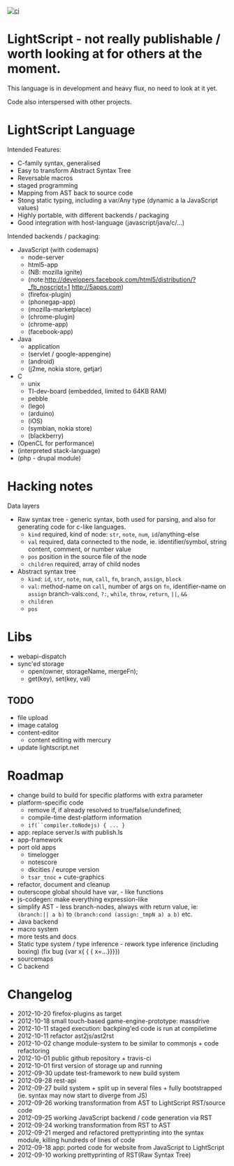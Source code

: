 [![ci](https://secure.travis-ci.org/rasmuserik/lightscript.png)](http://travis-ci.org/rasmuserik/lightscript)
# LightScript - not really publishable / worth looking at for others at the moment.

This language is in development and heavy flux, no need to look at it yet.

Code also interspersed with other projects.

# LightScript Language

Intended Features:
- C-family syntax, generalised
- Easy to transform Abstract Syntax Tree
- Reversable macros 
- staged programming
- Mapping from AST back to source code
- Stong static typing, including a var/Any type (dynamic a la JavaScript values)
- Highly portable, with different backends / packaging
- Good integration with host-language (javascript/java/c/...)

Intended backends / packaging:
- JavaScript (with codemaps)
    - node-server
    - html5-app
    - (NB: mozilla ignite)
    - (note:http://developers.facebook.com/html5/distribution/?_fb_noscript=1 http://5apps.com)
    - (firefox-plugin)
    - (phonegap-app)
    - (mozilla-marketplace)
    - (chrome-plugin)
    - (chrome-app)
    - (facebook-app)
- Java
    - application
    - (servlet / google-appengine)
    - (android)
    - (j2me, nokia store, getjar)
- C
    - unix
    - TI-dev-board (embedded, limited to 64KB RAM)
    - pebble
    - (lego)
    - (arduino)
    - (iOS)
    - (symbian, nokia store)
    - (blackberry)
- (OpenCL for performance)
- (interpreted stack-language)
- (php - drupal module)

# Hacking notes
Data layers
- Raw syntax tree - generic syntax, both used for parsing, and also for generating code for c-like languages.
    - `kind` required, kind of node: `str`, `note`, `num`, `id`/anything-else
    - `val` required, data connected to the node, ie. identifier/symbol, string content, comment, or number value
    - `pos` position in the source file of the node
    - `children` required, array of child nodes
- Abstract syntax tree 
    - `kind`: `id`, `str`, `note`, `num`, `call`, `fn`, `branch`, `assign`, `block`
    - `val`: method-name on `call`, number of args on `fn`, identifier-name on `assign`
        branch-vals:`cond`, `?:`, `while`, `throw`, `return`, `||`, `&&`
    - `children`
    - `pos`

# Libs
- webapi-dispatch
- sync'ed storage
    - open(owner, storageName, mergeFn);
    - get(key), set(key, val)
## TODO
- file upload
- image catalog
- content-editor
    - content editing with mercury
- update lightscript.net

# Roadmap

- change build to build for specific platforms with extra parameter
- platform-specific code
    - remove if, if already resolved to true/false/undefined;
    - compile-time dest-platform information
    - `if(``compiler.toNodejs) { ... }`
- app: replace server.ls with publish.ls
- app-framework
- port old apps
    - timelogger
    - notescore
    - dkcities / europe version
    - `tsar_tnoc` + cute-graphics
- refactor, document and cleanup
- outerscope global should have var, - like functions
- js-codegen: make everything expression-like
- simplify AST - less branch-nodes, always with return value, ie: `(branch:|| a b)` to `(branch:cond (assign:_tmpN a) a b)` etc.
- Java backend
- macro system
- more tests and docs
- Static type system / type inference - rework type inference (including boxing) (fix bug {var x{ { { x=...}}}})
- sourcemaps
- C backend

# Changelog

- 2012-10-20 firefox-plugins as target
- 2012-10-18 small touch-based game-engine-prototype: massdrive
- 2012-10-11 staged execution: backping'ed code is run at compiletime
- 2012-10-11 refactor ast2js/ast2rst
- 2012-10-02 change module-system to be similar to commonjs + code refactoring
- 2012-10-01 public github repository + travis-ci
- 2012-10-01 first version of storage up and running
- 2012-09-30 update test-framework to new build system
- 2012-09-28 rest-api
- 2012-09-27 build system + split up in several files + fully bootstrapped (ie. syntax may now start to diverge from JS)
- 2012-09-26 working transformation from AST to LightScript RST/source code
- 2012-09-25 working JavaScript backend / code generation via RST
- 2012-09-24 working transformation from RST to AST
- 2012-09-21 merged and refactored prettyprinting into the syntax module, killing hundreds of lines of code
- 2012-09-18 app: ported code for website from JavaScript to LightScript
- 2012-09-10 working prettyprinting of RST(Raw Syntax Tree)





